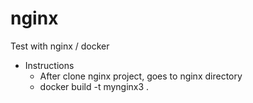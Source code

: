 # nginx
Test with nginx / docker

* Instructions
  * After clone nginx project, goes to nginx directory
  * docker build -t mynginx3 .
